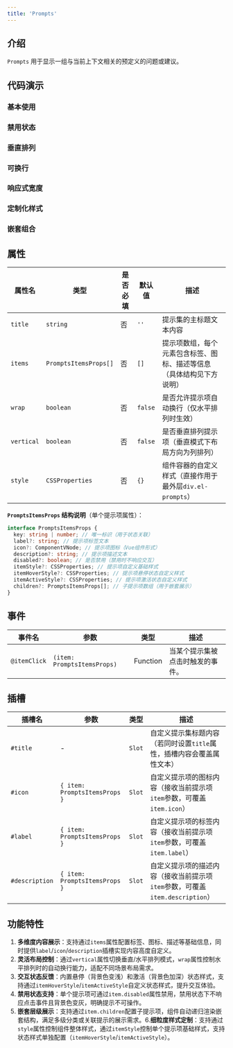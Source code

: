 ```yaml
---
title: 'Prompts'
---
```


## 介绍

`Prompts` 用于显示一组与当前上下文相关的预定义的问题或建议。

## 代码演示

### 基本使用

<demo src="./demos/base.vue"></demo>

### 禁用状态

<demo src="./demos/disabled.vue"></demo>

### 垂直排列

<demo src="./demos/vertical.vue"></demo>

### 可换行

<demo src="./demos/wrap.vue"></demo>

### 响应式宽度

<demo src="./demos/responsive.vue"></demo>

### 定制化样式

<demo src="./demos/customized.vue"></demo>

### 嵌套组合

<demo src="./demos/nested.vue"></demo>

## 属性

| 属性名     | 类型                  | 是否必填 | 默认值  | 描述                                                                 |
| ---------- | --------------------- | -------- | ------- | -------------------------------------------------------------------- |
| `title`    | `string`              | 否       | `''`    | 提示集的主标题文本内容                                               |
| `items`    | `PromptsItemsProps[]` | 否       | `[]`    | 提示项数组，每个元素包含标签、图标、描述等信息（具体结构见下方说明） |
| `wrap`     | `boolean`             | 否       | `false` | 是否允许提示项自动换行（仅水平排列时生效）                           |
| `vertical` | `boolean`             | 否       | `false` | 是否垂直排列提示项（垂直模式下布局方向为列排列）                     |
| `style`    | `CSSProperties`       | 否       | `{}`    | 组件容器的自定义样式（直接作用于最外层`div.el-prompts`）             |

**`PromptsItemsProps` 结构说明**（单个提示项属性）：

```typescript
interface PromptsItemsProps {
  key: string | number; // 唯一标识（用于状态关联）
  label?: string; // 提示项标签文本
  icon?: ComponentVNode; // 提示项图标（Vue组件形式）
  description?: string; // 提示项描述文本
  disabled?: boolean; // 是否禁用（禁用时不响应交互）
  itemStyle?: CSSProperties; // 提示项自定义基础样式
  itemHoverStyle?: CSSProperties; // 提示项悬停状态自定义样式
  itemActiveStyle?: CSSProperties; // 提示项激活状态自定义样式
  children?: PromptsItemsProps[]; // 子提示项数组（用于嵌套展示）
}
```

## 事件

| 事件名       | 参数                        | 类型     | 描述                             |
| ------------ | --------------------------- | -------- | -------------------------------- |
| `@itemClick` | `(item: PromptsItemsProps)` | Function | 当某个提示集被点击时触发的事件。 |

## 插槽

| 插槽名         | 参数                          | 类型   | 描述                                                                         |
| -------------- | ----------------------------- | ------ | ---------------------------------------------------------------------------- |
| `#title`       | -                             | `Slot` | 自定义提示集标题内容（若同时设置`title`属性，插槽内容会覆盖属性文本）        |
| `#icon`        | `{ item: PromptsItemsProps }` | `Slot` | 自定义提示项的图标内容（接收当前提示项`item`参数，可覆盖`item.icon`）        |
| `#label`       | `{ item: PromptsItemsProps }` | `Slot` | 自定义提示项的标签内容（接收当前提示项`item`参数，可覆盖`item.label`）       |
| `#description` | `{ item: PromptsItemsProps }` | `Slot` | 自定义提示项的描述内容（接收当前提示项`item`参数，可覆盖`item.description`） |

## 功能特性

1. **多维度内容展示**：支持通过`items`属性配置标签、图标、描述等基础信息，同时提供`label`/`icon`/`description`插槽实现内容高度自定义。
2. **灵活布局控制**：通过`vertical`属性切换垂直/水平排列模式，`wrap`属性控制水平排列时的自动换行能力，适配不同场景布局需求。
3. **交互状态反馈**：内置悬停（背景色变浅）和激活（背景色加深）状态样式，支持通过`itemHoverStyle`/`itemActiveStyle`自定义状态样式，提升交互体验。
4. **禁用状态支持**：单个提示项可通过`item.disabled`属性禁用，禁用状态下不响应点击事件且背景色变灰，明确提示不可操作。
5. **嵌套层级展示**：支持通过`item.children`配置子提示项，组件自动递归渲染嵌套结构，满足多级分类或关联提示的展示需求。6.**细粒度样式定制**：支持通过`style`属性控制组件整体样式，通过`itemStyle`控制单个提示项基础样式，支持状态样式单独配置（`itemHoverStyle`/`itemActiveStyle`）。
